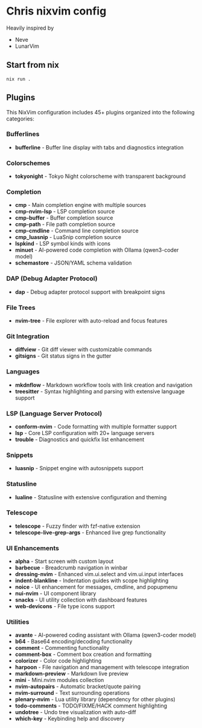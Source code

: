 # Chris nixvim config

Heavily inspired by

-   Neve
-   LunarVim

## Start from nix

```
nix run .
```

## Plugins

This NixVim configuration includes 45+ plugins organized into the following categories:

### Bufferlines
- **bufferline** - Buffer line display with tabs and diagnostics integration

### Colorschemes
- **tokyonight** - Tokyo Night colorscheme with transparent background

### Completion
- **cmp** - Main completion engine with multiple sources
- **cmp-nvim-lsp** - LSP completion source
- **cmp-buffer** - Buffer completion source
- **cmp-path** - File path completion source
- **cmp-cmdline** - Command line completion source
- **cmp_luasnip** - LuaSnip completion source
- **lspkind** - LSP symbol kinds with icons
- **minuet** - AI-powered code completion with Ollama (qwen3-coder model)
- **schemastore** - JSON/YAML schema validation

### DAP (Debug Adapter Protocol)
- **dap** - Debug adapter protocol support with breakpoint signs

### File Trees
- **nvim-tree** - File explorer with auto-reload and focus features

### Git Integration
- **diffview** - Git diff viewer with customizable commands
- **gitsigns** - Git status signs in the gutter

### Languages
- **mkdnflow** - Markdown workflow tools with link creation and navigation
- **treesitter** - Syntax highlighting and parsing with extensive language support

### LSP (Language Server Protocol)
- **conform-nvim** - Code formatting with multiple formatter support
- **lsp** - Core LSP configuration with 20+ language servers
- **trouble** - Diagnostics and quickfix list enhancement

### Snippets
- **luasnip** - Snippet engine with autosnippets support

### Statusline
- **lualine** - Statusline with extensive configuration and theming

### Telescope
- **telescope** - Fuzzy finder with fzf-native extension
- **telescope-live-grep-args** - Enhanced live grep functionality

### UI Enhancements
- **alpha** - Start screen with custom layout
- **barbecue** - Breadcrumb navigation in winbar
- **dressing-nvim** - Enhanced vim.ui.select and vim.ui.input interfaces
- **indent-blankline** - Indentation guides with scope highlighting
- **noice** - UI enhancement for messages, cmdline, and popupmenu
- **nui-nvim** - UI component library
- **snacks** - UI utility collection with dashboard features
- **web-devicons** - File type icons support

### Utilities
- **avante** - AI-powered coding assistant with Ollama (qwen3-coder model)
- **b64** - Base64 encoding/decoding functionality
- **comment** - Commenting functionality
- **comment-box** - Comment box creation and formatting
- **colorizer** - Color code highlighting
- **harpoon** - File navigation and management with telescope integration
- **markdown-preview** - Markdown live preview
- **mini** - Mini.nvim modules collection
- **nvim-autopairs** - Automatic bracket/quote pairing
- **nvim-surround** - Text surrounding operations
- **plenary-nvim** - Lua utility library (dependency for other plugins)
- **todo-comments** - TODO/FIXME/HACK comment highlighting
- **undotree** - Undo tree visualization with auto-diff
- **which-key** - Keybinding help and discovery

